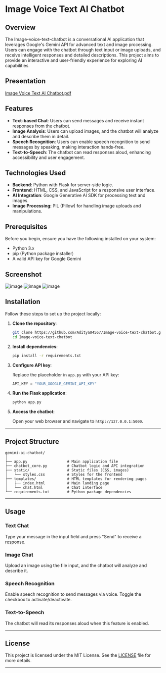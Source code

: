 # Image Voice Text AI Chatbot

## Overview

The Image-voice-text-chatbot is a conversational AI application that leverages Google's Gemini API for advanced text and image processing. Users can engage with the chatbot through text input or image uploads, and receive intelligent responses and detailed descriptions. This project aims to provide an interactive and user-friendly experience for exploring AI capabilities.

## Presentation

[Image Voice Text AI Chatbot.pdf](https://github.com/user-attachments/files/18048787/Image.Voice.Text.AI.Chatbot.pdf)

## Features

- **Text-based Chat**: Users can send messages and receive instant responses from the chatbot.
- **Image Analysis**: Users can upload images, and the chatbot will analyze and describe them in detail.
- **Speech Recognition**: Users can enable speech recognition to send messages by speaking, making interaction hands-free.
- **Text-to-Speech**: The chatbot can read responses aloud, enhancing accessibility and user engagement.

## Technologies Used

- **Backend**: Python with Flask for server-side logic.
- **Frontend**: HTML, CSS, and JavaScript for a responsive user interface.
- **AI Integration**: Google Generative AI SDK for processing text and images.
- **Image Processing**: PIL (Pillow) for handling image uploads and manipulations.

## Prerequisites

Before you begin, ensure you have the following installed on your system:

- Python 3.x
- pip (Python package installer)
- A valid API key for Google Gemini

## Screenshot

![image](https://github.com/user-attachments/assets/4eb7a971-ac44-4e9f-8a90-6e92808f2c43)
![image](https://github.com/user-attachments/assets/1062c440-9a40-43d0-9a6e-bb1e4ba71c34)
![image](https://github.com/user-attachments/assets/2e4c9220-58b3-4bcf-ab96-fc4224b15fb0)




## Installation

Follow these steps to set up the project locally:

1. **Clone the repository**:

   ```bash
   git clone https://github.com/Aditya04567/Image-voice-text-chatbot.git
   cd Image-voice-text-chatbot

2. **Install dependencies**:

   ```bash
   pip install -r requirements.txt
   ```

3. **Configure API key**:

   Replace the placeholder in `app.py` with your API key:

   ```python
   API_KEY = "YOUR_GOOGLE_GEMINI_API_KEY"
   ```

4. **Run the Flask application**:

   ```bash
   python app.py
   ```

5. **Access the chatbot**:

   Open your web browser and navigate to `http://127.0.0.1:5000`.

---

## Project Structure

```plaintext
gemini-ai-chatbot/
│
├── app.py                  # Main application file
├── chatbot_core.py         # Chatbot logic and API integration
├── static/                 # Static files (CSS, images)
│   └── styles.css          # Styles for the frontend
├── templates/              # HTML templates for rendering pages
│   ├── index.html          # Main landing page
│   └── chat.html           # Chat interface
└── requirements.txt        # Python package dependencies
```

---

## Usage

### Text Chat
Type your message in the input field and press "Send" to receive a response.

### Image Chat
Upload an image using the file input, and the chatbot will analyze and describe it.

### Speech Recognition
Enable speech recognition to send messages via voice. Toggle the checkbox to activate/deactivate.

### Text-to-Speech
The chatbot will read its responses aloud when this feature is enabled.

---


## License

This project is licensed under the MIT License. See the [LICENSE](https://opensource.org/license/MIT) file for more details.

---
``` 

